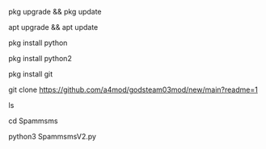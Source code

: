 pkg upgrade && pkg update

apt upgrade && apt update

pkg install python

pkg install python2

pkg install git

git clone https://github.com/a4mod/godsteam03mod/new/main?readme=1

ls

cd Spammsms

python3 SpammsmsV2.py


